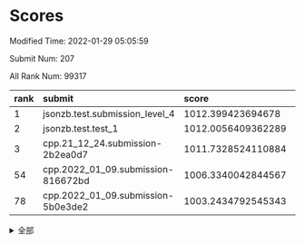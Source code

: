 # Scores

Modified Time: 2022-01-29 05:05:59

Submit Num: 207

All Rank Num: 99317

| rank |               submit               |       score        |       sigma        | pk_num |
| :--- | :--------------------------------- | :----------------- | :----------------- | :----- |
| 1    | jsonzb.test.submission_level_4     | 1012.399423694678  | 0.794384958979092  | 1918   |
| 2    | jsonzb.test.test_1                 | 1012.0056409362289 | 0.7879211635024231 | 1920   |
| 3    | cpp.21_12_24.submission-2b2ea0d7   | 1011.7328524110884 | 0.7694000453071332 | 1913   |
| 54   | cpp.2022_01_09.submission-816672bd | 1006.3340042844567 | 0.7342078516664133 | 1921   |
| 78   | cpp.2022_01_09.submission-5b0e3de2 | 1003.2434792545343 | 0.7193510775785761 | 1919   |


<details>
<summary>全部</summary>

| rank |                 submit                 |       score        |       sigma        | pk_num |
| :--- | :------------------------------------- | :----------------- | :----------------- | :----- |
| 1    | jsonzb.test.submission_level_4         | 1012.399423694678  | 0.794384958979092  | 1918   |
| 2    | jsonzb.test.test_1                     | 1012.0056409362289 | 0.7879211635024231 | 1920   |
| 3    | cpp.21_12_24.submission-2b2ea0d7       | 1011.7328524110884 | 0.7694000453071332 | 1913   |
| 4    | gobigger.level_3.submission_level_3_19 | 1010.9877507712897 | 0.7572414733684786 | 1914   |
| 5    | gobigger.level_3.submission_level_3_12 | 1010.9637554060873 | 0.7589503624837285 | 1916   |
| 6    | gobigger.level_3.submission_level_3_4  | 1010.9038158459387 | 0.7655775424129106 | 1921   |
| 7    | gobigger.level_3.submission_level_3_2  | 1010.7628921450374 | 0.7746470137769683 | 1916   |
| 8    | gobigger.level_3.submission_level_3_9  | 1010.7578066190455 | 0.7545162773861929 | 1920   |
| 9    | gobigger.level_3.submission_level_3_46 | 1010.6522864901442 | 0.7543653576092829 | 1915   |
| 10   | gobigger.level_3.submission_level_3_44 | 1010.620145327226  | 0.7692435769340958 | 1922   |
| 11   | gobigger.level_3.submission_level_3_49 | 1010.5937452067841 | 0.7795946135870975 | 1922   |
| 12   | gobigger.level_3.submission_level_3_18 | 1010.5915809111419 | 0.7579524428037806 | 1921   |
| 13   | gobigger.level_3.submission_level_3_13 | 1010.4947963809354 | 0.7541916546443237 | 1915   |
| 14   | gobigger.level_3.submission_level_3_32 | 1010.4787490374501 | 0.760848822273082  | 1920   |
| 15   | gobigger.level_3.submission_level_3_26 | 1010.3449909508714 | 0.7551212841710438 | 1919   |
| 16   | gobigger.level_3.submission_level_3_43 | 1010.323555467291  | 0.7551730812479563 | 1920   |
| 17   | gobigger.level_3.submission_level_3_31 | 1010.3081007625237 | 0.7596059421899433 | 1919   |
| 18   | gobigger.level_3.submission_level_3_24 | 1010.2519479230335 | 0.7588520134596104 | 1917   |
| 19   | gobigger.level_3.submission_level_3_47 | 1010.2472767830903 | 0.7612662534454142 | 1922   |
| 20   | gobigger.level_3.submission_level_3_21 | 1010.2188360003746 | 0.753530797188715  | 1919   |
| 21   | gobigger.level_3.submission_level_3_38 | 1010.1615283271682 | 0.7788351955348685 | 1922   |
| 22   | gobigger.level_3.submission_level_3_42 | 1010.1598112600223 | 0.7678666708728218 | 1916   |
| 23   | gobigger.level_3.submission_level_3_0  | 1010.1183177902675 | 0.7526976620519622 | 1918   |
| 24   | gobigger.level_3.submission_level_3_14 | 1010.1114091402957 | 0.7618439239465783 | 1920   |
| 25   | gobigger.level_3.submission_level_3_20 | 1010.1047586040963 | 0.7555845449955805 | 1919   |
| 26   | gobigger.level_3.submission_level_3_1  | 1010.0794521442957 | 0.7451838456071931 | 1914   |
| 27   | gobigger.level_3.submission_level_3_41 | 1010.0480664177397 | 0.7806929618551034 | 1919   |
| 28   | gobigger.level_3.submission_level_3_6  | 1010.0196212482115 | 0.7559978059988127 | 1916   |
| 29   | gobigger.level_3.submission_level_3_23 | 1009.990594513706  | 0.7609974504643258 | 1917   |
| 30   | gobigger.level_3.submission_level_3_5  | 1009.8162047018455 | 0.7485808218754287 | 1918   |
| 31   | gobigger.level_3.submission_level_3_40 | 1009.8141209406413 | 0.7505304150862321 | 1922   |
| 32   | gobigger.level_3.submission_level_3_30 | 1009.7883362979048 | 0.7597822679281094 | 1920   |
| 33   | gobigger.level_3.submission_level_3_37 | 1009.707030418846  | 0.7459229816651762 | 1923   |
| 34   | gobigger.level_3.submission_level_3_17 | 1009.6650380344166 | 0.7474135424873297 | 1919   |
| 35   | gobigger.level_3.submission_level_3_7  | 1009.6230167164377 | 0.7619287317941018 | 1921   |
| 36   | gobigger.level_3.submission_level_3_28 | 1009.6179362482094 | 0.7481585434642958 | 1919   |
| 37   | gobigger.level_3.submission_level_3_27 | 1009.5961154313816 | 0.769378306636498  | 1919   |
| 38   | gobigger.level_3.submission_level_3_16 | 1009.5412792517293 | 0.7570481558708139 | 1917   |
| 39   | gobigger.level_3.submission_level_3_11 | 1009.4707700073648 | 0.7482958369591963 | 1921   |
| 40   | gobigger.level_3.submission_level_3_15 | 1009.4669053807893 | 0.7566277116510778 | 1919   |
| 41   | gobigger.level_3.submission_level_3_48 | 1009.4042548972533 | 0.747616530251698  | 1920   |
| 42   | gobigger.level_3.submission_level_3_10 | 1009.3366001902946 | 0.7458535006659147 | 1918   |
| 43   | gobigger.level_3.submission_level_3_45 | 1009.2667322380803 | 0.7629418497791666 | 1919   |
| 44   | gobigger.level_3.submission_level_3_8  | 1009.2244066622114 | 0.765078031430144  | 1921   |
| 45   | gobigger.level_3.submission_level_3_36 | 1009.2214689998605 | 0.7633497991066829 | 1922   |
| 46   | gobigger.level_3.submission_level_3_3  | 1009.2196930268703 | 0.7417750110417205 | 1919   |
| 47   | gobigger.level_3.submission_level_3_33 | 1009.1174842004025 | 0.744309321973366  | 1918   |
| 48   | gobigger.level_3.submission_level_3_39 | 1009.0527515020226 | 0.7628832231654634 | 1920   |
| 49   | gobigger.level_3.submission_level_3_35 | 1009.0166203926032 | 0.7677403088534505 | 1914   |
| 50   | gobigger.level_3.submission_level_3_22 | 1008.8735356773195 | 0.7291145556325365 | 1917   |
| 51   | gobigger.level_3.submission_level_3_29 | 1008.7642267017696 | 0.734865381566212  | 1913   |
| 52   | gobigger.level_3.submission_level_3_34 | 1008.642489961328  | 0.7489986454374644 | 1922   |
| 53   | gobigger.level_3.submission_level_3_25 | 1008.5184166250691 | 0.7528426669531905 | 1920   |
| 54   | cpp.2022_01_09.submission-816672bd     | 1006.3340042844567 | 0.7342078516664133 | 1921   |
| 55   | gobigger.level_1.submission_level_1_5  | 1004.8295748223773 | 0.7384306676964395 | 1920   |
| 56   | gobigger.level_1.submission_level_1_27 | 1004.6168565552775 | 0.7143983245337907 | 1923   |
| 57   | gobigger.level_1.submission_level_1_2  | 1004.3445891355873 | 0.7223542758024079 | 1921   |
| 58   | gobigger.level_1.submission_level_1_21 | 1004.2932688438798 | 0.7385015463879082 | 1919   |
| 59   | gobigger.level_1.submission_level_1_44 | 1004.1606032898591 | 0.7181118225779628 | 1919   |
| 60   | gobigger.level_1.submission_level_1_46 | 1004.0348103296108 | 0.7193248735018087 | 1914   |
| 61   | gobigger.level_1.submission_level_1_42 | 1004.0097210887573 | 0.7265913122797731 | 1919   |
| 62   | gobigger.level_1.submission_level_1_6  | 1003.8595929706674 | 0.7144280170977354 | 1919   |
| 63   | gobigger.level_1.submission_level_1_25 | 1003.8186903480444 | 0.7184707148356269 | 1919   |
| 64   | gobigger.level_1.submission_level_1_43 | 1003.8093220448104 | 0.7173808687606817 | 1918   |
| 65   | gobigger.level_1.submission_level_1_16 | 1003.8008829390568 | 0.7135588831622273 | 1918   |
| 66   | gobigger.level_1.submission_level_1_9  | 1003.7679576526372 | 0.719542421280185  | 1918   |
| 67   | gobigger.level_1.submission_level_1_12 | 1003.6682585831923 | 0.7126474158598322 | 1922   |
| 68   | gobigger.level_1.submission_level_1_36 | 1003.6459238751067 | 0.7215034708973379 | 1923   |
| 69   | gobigger.level_1.submission_level_1_29 | 1003.4593698098819 | 0.7165585364435416 | 1921   |
| 70   | gobigger.level_1.submission_level_1_19 | 1003.4501755430115 | 0.7195375511505545 | 1920   |
| 71   | gobigger.level_1.submission_level_1_3  | 1003.3619076886985 | 0.7175136756698537 | 1919   |
| 72   | gobigger.level_1.submission_level_1_11 | 1003.3538080835563 | 0.712335031820442  | 1916   |
| 73   | gobigger.level_1.submission_level_1_28 | 1003.3189524921305 | 0.7072661902037162 | 1922   |
| 74   | gobigger.level_1.submission_level_1_39 | 1003.3112309183273 | 0.7094129320103483 | 1918   |
| 75   | gobigger.level_1.submission_level_1_33 | 1003.3063306425374 | 0.7180554566948896 | 1918   |
| 76   | gobigger.level_1.submission_level_1_15 | 1003.2878635742993 | 0.7058353405964781 | 1923   |
| 77   | gobigger.level_1.submission_level_1_20 | 1003.2823708451502 | 0.7221573778168084 | 1917   |
| 78   | cpp.2022_01_09.submission-5b0e3de2     | 1003.2434792545343 | 0.7193510775785761 | 1919   |
| 79   | gobigger.level_1.submission_level_1_13 | 1003.219426345826  | 0.715302316691128  | 1916   |
| 80   | gobigger.level_1.submission_level_1_32 | 1003.1989883809688 | 0.7172519630346079 | 1915   |
| 81   | gobigger.level_1.submission_level_1_26 | 1003.1637132943696 | 0.7175125515719047 | 1920   |
| 82   | gobigger.level_1.submission_level_1_14 | 1003.1391752282836 | 0.7209182893053941 | 1919   |
| 83   | gobigger.level_1.submission_level_1_0  | 1003.0753319032862 | 0.7111618507650402 | 1917   |
| 84   | gobigger.level_1.submission_level_1_10 | 1003.0481426335475 | 0.7133859397606963 | 1924   |
| 85   | gobigger.level_1.submission_level_1_22 | 1003.0355746557769 | 0.7223164377696387 | 1922   |
| 86   | gobigger.level_1.submission_level_1_17 | 1002.9727495178303 | 0.716179102357993  | 1918   |
| 87   | gobigger.level_1.submission_level_1_35 | 1002.9465687346714 | 0.7200971146751273 | 1920   |
| 88   | gobigger.level_1.submission_level_1_7  | 1002.9285070731212 | 0.713366028596066  | 1913   |
| 89   | gobigger.level_1.submission_level_1_45 | 1002.915064101857  | 0.7142643910071453 | 1920   |
| 90   | gobigger.level_1.submission_level_1_38 | 1002.9010741027973 | 0.7053638998204008 | 1920   |
| 91   | gobigger.level_1.submission_level_1_1  | 1002.8430702325111 | 0.7133725073886434 | 1921   |
| 92   | gobigger.level_1.submission_level_1_18 | 1002.7862123623302 | 0.7093023942312284 | 1920   |
| 93   | gobigger.level_1.submission_level_1_30 | 1002.6652900662675 | 0.7177525024543745 | 1918   |
| 94   | gobigger.level_1.submission_level_1_49 | 1002.6452221351577 | 0.7018107361456255 | 1923   |
| 95   | gobigger.level_1.submission_level_1_37 | 1002.6085979101069 | 0.7103028089077751 | 1925   |
| 96   | gobigger.level_1.submission_level_1_31 | 1002.5852078912676 | 0.7234281730000225 | 1918   |
| 97   | gobigger.level_1.submission_level_1_4  | 1002.5728129325497 | 0.7123125261248492 | 1919   |
| 98   | gobigger.level_1.submission_level_1_34 | 1002.5158434782726 | 0.7087188479931883 | 1921   |
| 99   | gobigger.level_1.submission_level_1_23 | 1002.4815783988366 | 0.7170016880196901 | 1921   |
| 100  | gobigger.level_1.submission_level_1_8  | 1002.339557285605  | 0.7182396302903883 | 1920   |
| 101  | gobigger.level_1.submission_level_1_41 | 1002.3064637045925 | 0.7151241092915049 | 1919   |
| 102  | gobigger.level_1.submission_level_1_48 | 1002.2454784474594 | 0.7161207675542761 | 1917   |
| 103  | gobigger.level_1.submission_level_1_40 | 1002.0108898942435 | 0.7162798930256764 | 1920   |
| 104  | gobigger.level_1.submission_level_1_47 | 1001.7777707327502 | 0.7074732902279819 | 1919   |
| 105  | gobigger.level_1.submission_level_1_24 | 1001.555059523674  | 0.7141090044661793 | 1923   |
| 106  | gobigger.random.submission_random_37   | 997.1653849341575  | 0.7042249660258748 | 1918   |
| 107  | gobigger.random.submission_random_7    | 997.0795802918415  | 0.7076960500655506 | 1918   |
| 108  | gobigger.random.submission_random_31   | 996.9169529229624  | 0.7009170086337672 | 1926   |
| 109  | gobigger.random.submission_random_11   | 996.907012216938   | 0.7148396396635532 | 1916   |
| 110  | gobigger.random.submission_random_38   | 996.7425312967639  | 0.7140206371252537 | 1923   |
| 111  | gobigger.random.submission_random_3    | 996.7156517292617  | 0.7046244162654667 | 1914   |
| 112  | gobigger.random.submission_random_41   | 996.6380176469642  | 0.7104175742019853 | 1921   |
| 113  | gobigger.random.submission_random_21   | 996.6147935632903  | 0.7038562636499265 | 1921   |
| 114  | gobigger.random.submission_random_29   | 996.5953006091175  | 0.7075888254779293 | 1919   |
| 115  | gobigger.random.submission_random_6    | 996.5798641066331  | 0.7053540678031159 | 1919   |
| 116  | gobigger.random.submission_random_16   | 996.4798144599981  | 0.7121554699626227 | 1921   |
| 117  | gobigger.random.submission_random_43   | 996.4621791075084  | 0.6944437207128463 | 1920   |
| 118  | gobigger.random.submission_random_39   | 996.4316597196661  | 0.6986761536481185 | 1920   |
| 119  | gobigger.random.submission_random_35   | 996.3735021442976  | 0.697362075694826  | 1922   |
| 120  | gobigger.random.submission_random_17   | 996.3485669541576  | 0.7058152508866979 | 1920   |
| 121  | gobigger.random.submission_random_36   | 996.3480204124808  | 0.7132012969404572 | 1915   |
| 122  | gobigger.random.submission_random_30   | 996.2566778917517  | 0.7177243454710235 | 1925   |
| 123  | gobigger.random.submission_random_14   | 996.189314667378   | 0.7022384674978076 | 1922   |
| 124  | gobigger.random.submission_random_9    | 996.1403115347368  | 0.7009270808948712 | 1923   |
| 125  | gobigger.random.submission_random_22   | 996.0401273870989  | 0.7186031258786992 | 1916   |
| 126  | gobigger.random.submission_random_24   | 996.0232380607722  | 0.711382667308256  | 1917   |
| 127  | gobigger.random.submission_random_28   | 995.9529999108585  | 0.7059858358471236 | 1919   |
| 128  | gobigger.random.submission_random_15   | 995.948051194484   | 0.7175574884806653 | 1922   |
| 129  | gobigger.random.submission_random_23   | 995.9418004079779  | 0.6996940749816798 | 1922   |
| 130  | gobigger.random.submission_random_34   | 995.9211198104953  | 0.7019731039735861 | 1919   |
| 131  | gobigger.random.submission_random_32   | 995.9123217352343  | 0.7104710246817456 | 1918   |
| 132  | gobigger.random.submission_random_44   | 995.8880103323962  | 0.7120002844810057 | 1926   |
| 133  | gobigger.random.submission_random_25   | 995.8371198936817  | 0.7026948296182252 | 1922   |
| 134  | gobigger.random.submission_random_33   | 995.8010535834252  | 0.7193578834844665 | 1923   |
| 135  | gobigger.random.submission_random_47   | 995.7708650400748  | 0.7122482250023779 | 1922   |
| 136  | gobigger.random.submission_random_2    | 995.7453936190722  | 0.7099508446526241 | 1920   |
| 137  | gobigger.random.submission_random_45   | 995.736211975061   | 0.7006366161341163 | 1917   |
| 138  | gobigger.random.submission_random_46   | 995.6906520454845  | 0.7021078488254052 | 1917   |
| 139  | gobigger.random.submission_random_40   | 995.6870720168479  | 0.7136567419434297 | 1924   |
| 140  | gobigger.random.submission_random_12   | 995.6615412405145  | 0.7013170294612157 | 1917   |
| 141  | gobigger.random.submission_random_18   | 995.6591796397101  | 0.7064400795552009 | 1918   |
| 142  | gobigger.random.submission_random_26   | 995.523266534126   | 0.7150572291859726 | 1914   |
| 143  | gobigger.random.submission_random_4    | 995.47131661958    | 0.7120858485274077 | 1916   |
| 144  | gobigger.random.submission_random_0    | 995.4452122453881  | 0.7271136069063955 | 1918   |
| 145  | gobigger.random.submission_random_42   | 995.3727261315012  | 0.7265806362715717 | 1919   |
| 146  | gobigger.random.submission_random_19   | 995.3712261094282  | 0.7218801766153402 | 1919   |
| 147  | gobigger.random.submission_random_20   | 995.3457193494932  | 0.7141053692506306 | 1916   |
| 148  | gobigger.random.submission_random_49   | 995.340735166485   | 0.7235205312694873 | 1916   |
| 149  | gobigger.random.submission_random_27   | 995.3209332018104  | 0.7053440123669759 | 1916   |
| 150  | gobigger.random.submission_random_10   | 995.3182378998425  | 0.7102608916320595 | 1922   |
| 151  | gobigger.random.submission_random_48   | 995.2903656279768  | 0.7140760150551996 | 1922   |
| 152  | gobigger.random.submission_random_5    | 995.2547707240103  | 0.7131359235256951 | 1918   |
| 153  | gobigger.random.submission_random_13   | 995.2254398519733  | 0.7235962213496626 | 1914   |
| 154  | gobigger.random.submission_random_8    | 995.0317636919535  | 0.7172354181004272 | 1921   |
| 155  | gobigger.random.submission_random_1    | 994.4598769824782  | 0.7168591164207577 | 1925   |
| 156  | gobigger.level_2.submission_level_2_0  | 993.6535070187433  | 0.7362672106929224 | 1922   |
| 157  | gobigger.level_2.submission_level_2_27 | 993.5476478874144  | 0.7241757517970482 | 1923   |
| 158  | gobigger.level_2.submission_level_2_42 | 993.5108271614614  | 0.7297768335787157 | 1919   |
| 159  | gobigger.level_2.submission_level_2_40 | 993.3530913217796  | 0.7519336169011177 | 1913   |
| 160  | gobigger.level_2.submission_level_2_32 | 993.3390979434465  | 0.7302650479010608 | 1919   |
| 161  | gobigger.level_2.submission_level_2_48 | 993.3386963475252  | 0.7306371190248729 | 1915   |
| 162  | gobigger.level_2.submission_level_2_46 | 993.1104841794871  | 0.7317922432052795 | 1916   |
| 163  | gobigger.level_2.submission_level_2_4  | 993.1036982772708  | 0.750748756091125  | 1926   |
| 164  | gobigger.level_2.submission_level_2_29 | 993.0092922107142  | 0.7455456759060409 | 1918   |
| 165  | gobigger.level_2.submission_level_2_1  | 992.9561775131468  | 0.7312207462089609 | 1924   |
| 166  | gobigger.level_2.submission_level_2_12 | 992.9098565793923  | 0.7339226763571906 | 1920   |
| 167  | gobigger.level_2.submission_level_2_28 | 992.8607541620792  | 0.7509865250323919 | 1923   |
| 168  | gobigger.level_2.submission_level_2_31 | 992.7336483237153  | 0.7579696204021543 | 1919   |
| 169  | gobigger.level_2.submission_level_2_14 | 992.7309199958066  | 0.7437864772124346 | 1917   |
| 170  | gobigger.level_2.submission_level_2_6  | 992.5728168099868  | 0.7518080313201118 | 1921   |
| 171  | gobigger.level_2.submission_level_2_49 | 992.4789655844149  | 0.7447264700592372 | 1918   |
| 172  | gobigger.level_2.submission_level_2_5  | 992.4552088606947  | 0.7404191057885563 | 1921   |
| 173  | gobigger.level_2.submission_level_2_36 | 992.4544859718111  | 0.728342478111312  | 1916   |
| 174  | gobigger.level_2.submission_level_2_19 | 992.4119827992724  | 0.7400810672257712 | 1928   |
| 175  | gobigger.level_2.submission_level_2_47 | 992.3011254795853  | 0.7441398118921917 | 1920   |
| 176  | gobigger.level_2.submission_level_2_3  | 992.2886030451508  | 0.7437437073553383 | 1919   |
| 177  | gobigger.level_2.submission_level_2_44 | 992.207086931557   | 0.7516003080638841 | 1921   |
| 178  | gobigger.level_2.submission_level_2_39 | 992.1995581376204  | 0.7407113481678963 | 1919   |
| 179  | gobigger.level_2.submission_level_2_23 | 992.1836980986486  | 0.7450756996625015 | 1924   |
| 180  | gobigger.level_2.submission_level_2_10 | 992.1622939605379  | 0.7442765790791491 | 1914   |
| 181  | gobigger.level_2.submission_level_2_18 | 992.0890471533123  | 0.742709796357705  | 1912   |
| 182  | gobigger.level_2.submission_level_2_15 | 992.0789811806158  | 0.7374902728033701 | 1915   |
| 183  | gobigger.level_2.submission_level_2_16 | 992.0414885659789  | 0.7428872718770155 | 1919   |
| 184  | gobigger.level_2.submission_level_2_43 | 992.0030319193824  | 0.7430786892276118 | 1918   |
| 185  | gobigger.level_2.submission_level_2_35 | 991.8820761359417  | 0.7515746150936581 | 1920   |
| 186  | gobigger.level_2.submission_level_2_20 | 991.8772854744501  | 0.7682744421353133 | 1921   |
| 187  | gobigger.level_2.submission_level_2_30 | 991.8733724362323  | 0.7469864654123386 | 1921   |
| 188  | gobigger.level_2.submission_level_2_26 | 991.8421149954554  | 0.738159632578343  | 1918   |
| 189  | gobigger.level_2.submission_level_2_9  | 991.8197974682831  | 0.7441716927463112 | 1919   |
| 190  | gobigger.level_2.submission_level_2_8  | 991.7130253793999  | 0.7487581213678169 | 1919   |
| 191  | gobigger.level_2.submission_level_2_21 | 991.696678955159   | 0.7581871359543113 | 1927   |
| 192  | gobigger.level_2.submission_level_2_11 | 991.6195920377759  | 0.7708275665698622 | 1913   |
| 193  | gobigger.level_2.submission_level_2_25 | 991.5944749398511  | 0.7428712571676669 | 1919   |
| 194  | gobigger.level_2.submission_level_2_17 | 991.503174938071   | 0.7454188072442112 | 1918   |
| 195  | gobigger.level_2.submission_level_2_41 | 991.4814342307652  | 0.7414481506170902 | 1920   |
| 196  | gobigger.level_2.submission_level_2_38 | 991.3791275892933  | 0.7585629456233454 | 1920   |
| 197  | gobigger.level_2.submission_level_2_37 | 991.329068671703   | 0.7571535276541334 | 1917   |
| 198  | gobigger.level_2.submission_level_2_22 | 990.9802269083224  | 0.7528983876383886 | 1917   |
| 199  | gobigger.level_2.submission_level_2_7  | 990.8383856292829  | 0.7421673395836248 | 1913   |
| 200  | gobigger.level_2.submission_level_2_34 | 990.8124176146805  | 0.7617470061142447 | 1919   |
| 201  | gobigger.level_2.submission_level_2_13 | 990.7958342176663  | 0.7621412300747077 | 1915   |
| 202  | gobigger.level_2.submission_level_2_45 | 990.7909504234509  | 0.7608942511668616 | 1921   |
| 203  | gobigger.level_2.submission_level_2_24 | 990.7354274683317  | 0.7570614633528989 | 1917   |
| 204  | gobigger.level_2.submission_level_2_33 | 990.4629930435008  | 0.7564446872478152 | 1918   |
| 205  | gobigger.level_2.submission_level_2_2  | 989.8854411785981  | 0.7752585088885311 | 1923   |
| 206  | gobigger.none.submission_none_1        | 978.0392028858146  | 1.272634360433206  | 1920   |
| 207  | gobigger.none.submission_none_0        | 975.7182345362894  | 1.4385258965915426 | 1914   |

</details>